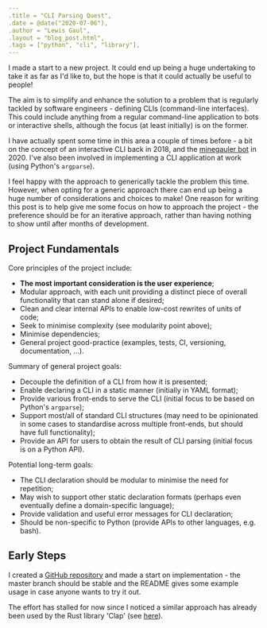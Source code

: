 ```yaml
---
.title = "CLI Parsing Quest",
.date = @date("2020-07-06"),
.author = "Lewis Gaul",
.layout = "blog_post.html",
.tags = ["python", "cli", "library"],
---
```



I made a start to a new project. It could end up being a huge undertaking to take it as far as I'd like to, but the hope is that it could actually be useful to people!

The aim is to simplify and enhance the solution to a problem that is regularly tackled by software engineers - defining CLIs (command-line interfaces). This could include anything from a regular command-line application to bots or interactive shells, although the focus (at least initially) is on the former.

I have actually spent some time in this area a couple of times before - a bit on the concept of an interactive CLI back in 2018, and the [minegauler bot](https://github.com/LewisGaul/minegauler/blob/v4.0.5/server/bot/msgparse.py) in 2020. I've also been involved in implementing a CLI application at work (using Python's `argparse`).

I feel happy with the approach to generically tackle the problem this time. However, when opting for a generic approach there can end up being a huge number of considerations and choices to make! One reason for writing this post is to help give me some focus on how to approach the project - the preference should be for an iterative approach, rather than having nothing to show until after months of development.


## Project Fundamentals

Core principles of the project include:
 - **The most important consideration is the user experience**;
 - Modular approach, with each unit providing a distinct piece of overall functionality that can stand alone if desired;
 - Clean and clear internal APIs to enable low-cost rewrites of units of code;
 - Seek to minimise complexity (see modularity point above);
 - Minimise dependencies;
 - General project good-practice (examples, tests, CI, versioning, documentation, ...).

Summary of general project goals:
 - Decouple the definition of a CLI from how it is presented;
 - Enable declaring a CLI in a static manner (initially in YAML format);
 - Provide various front-ends to serve the CLI (initial focus to be based on Python's `argparse`);
 - Support most/all of standard CLI structures (may need to be opinionated in some cases to standardise across multiple front-ends, but should have full functionality);
 - Provide an API for users to obtain the result of CLI parsing (initial focus is on a Python API).

Potential long-term goals:
 - The CLI declaration should be modular to minimise the need for repetition;
 - May wish to support other static declaration formats (perhaps even eventually define a domain-specific language);
 - Provide validation and useful error messages for CLI declaration;
 - Should be non-specific to Python (provide APIs to other languages, e.g. bash).


## Early Steps

I created a [GitHub repository](https://github.com/LewisGaul/declarative-cli) and made a start on implementation - the master branch should be stable and the README gives some example usage in case anyone wants to try it out.

The effort has stalled for now since I noticed a similar approach has already been used by the Rust library 'Clap' (see [here](https://github.com/clap-rs/clap#using-yaml)).
